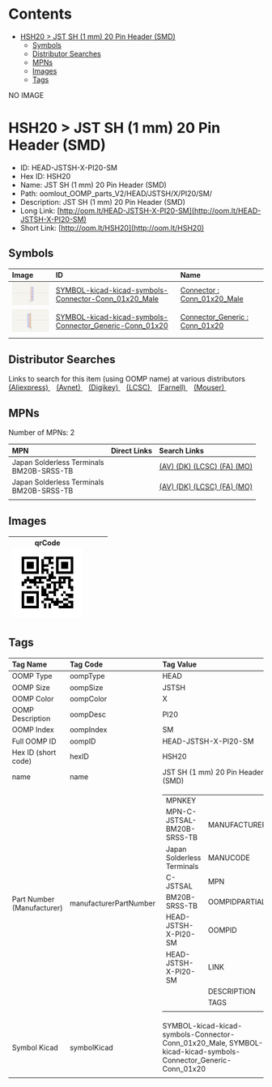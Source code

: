 



Contents
========

* [HSH20 > JST SH (1 mm) 20 Pin Header (SMD)](#hsh20--jst-sh-1-mm-20-pin-header-smd)
	* [Symbols](#symbols)
	* [Distributor Searches](#distributor-searches)
	* [MPNs](#mpns)
	* [Images](#images)
	* [Tags](#tags)
  
NO IMAGE  
# HSH20 > JST SH (1 mm) 20 Pin Header (SMD)

- ID: HEAD-JSTSH-X-PI20-SM
- Hex ID: HSH20
- Name: JST SH (1 mm) 20 Pin Header (SMD)
- Path: oomlout_OOMP_parts_V2/HEAD/JSTSH/X/PI20/SM/
- Description: JST SH (1 mm) 20 Pin Header (SMD)
- Long Link: [http://oom.lt/HEAD-JSTSH-X-PI20-SM](http://oom.lt/HEAD-JSTSH-X-PI20-SM)
- Short Link: [http://oom.lt/HSH20](http://oom.lt/HSH20)

## Symbols
  

|Image|ID|Name|
| :--- | :--- | :--- |
|[![](https://raw.githubusercontent.com/oomlout/oomlout_OOMP_eda_V2/main/SYMBOL/kicad/kicad-symbols/Connector/Conn_01x20_Male/image_140.png)](https://github.com/oomlout/oomlout_OOMP_eda_V2/tree/main/SYMBOL/kicad/kicad-symbols/Connector/Conn_01x20_Male/)|[SYMBOL-kicad-kicad-symbols-Connector-Conn_01x20_Male](https://github.com/oomlout/oomlout_OOMP_eda_V2/tree/main/SYMBOL/kicad/kicad-symbols/Connector/Conn_01x20_Male/)|[Connector : Conn_01x20_Male](https://github.com/oomlout/oomlout_OOMP_eda_V2/tree/main/SYMBOL/kicad/kicad-symbols/Connector/Conn_01x20_Male/)|
|[![](https://raw.githubusercontent.com/oomlout/oomlout_OOMP_eda_V2/main/SYMBOL/kicad/kicad-symbols/Connector_Generic/Conn_01x20/image_140.png)](https://github.com/oomlout/oomlout_OOMP_eda_V2/tree/main/SYMBOL/kicad/kicad-symbols/Connector_Generic/Conn_01x20/)|[SYMBOL-kicad-kicad-symbols-Connector_Generic-Conn_01x20](https://github.com/oomlout/oomlout_OOMP_eda_V2/tree/main/SYMBOL/kicad/kicad-symbols/Connector_Generic/Conn_01x20/)|[Connector_Generic : Conn_01x20](https://github.com/oomlout/oomlout_OOMP_eda_V2/tree/main/SYMBOL/kicad/kicad-symbols/Connector_Generic/Conn_01x20/)|
||||

## Distributor Searches
  
Links to search for this item (using OOMP name) at various distributors  
[(Aliexpress) ](https://www.aliexpress.com/wholesale?SearchText=JST+SH+1+mm+20+Pin+Header+SMD)&nbsp;&nbsp;&nbsp;[(Avnet) ](https://www.avnet.com/shop/us/search/JST+SH+1+mm+20+Pin+Header+SMD)&nbsp;&nbsp;&nbsp;[(Digikey) ](https://www.digikey.co.uk/en/products/result?s=JST+SH+1+mm+20+Pin+Header+SMD)&nbsp;&nbsp;&nbsp;[(LCSC) ](https://www.lcsc.com/search?q=JST+SH+1+mm+20+Pin+Header+SMD)&nbsp;&nbsp;&nbsp;[(Farnell) ](https://uk.farnell.com/search?st=JST+SH+1+mm+20+Pin+Header+SMD)&nbsp;&nbsp;&nbsp;[(Mouser) ](https://www.mouser.com/c/?q=JST+SH+1+mm+20+Pin+Header+SMD)&nbsp;&nbsp;&nbsp;
## MPNs
  
Number of MPNs: 2  

|MPN|Direct Links|Search Links|
| :--- | :--- | :--- |
|Japan Solderless Terminals<br>BM20B-SRSS-TB||[(AV) ](https://www.avnet.com/shop/us/search/BM20B-SRSS-TB)[(DK) ](https://www.digikey.co.uk/products/en?keywords=BM20B-SRSS-TB)[(LCSC) ](https://www.lcsc.com/search?q=BM20B-SRSS-TB)[(FA) ](https://uk.farnell.com/search?st=BM20B-SRSS-TB)[(MO) ](https://www.mouser.com/c/?q=BM20B-SRSS-TB)|
|Japan Solderless Terminals<br>BM20B-SRSS-TB||[(AV) ](https://www.avnet.com/shop/us/search/BM20B-SRSS-TB)[(DK) ](https://www.digikey.co.uk/products/en?keywords=BM20B-SRSS-TB)[(LCSC) ](https://www.lcsc.com/search?q=BM20B-SRSS-TB)[(FA) ](https://uk.farnell.com/search?st=BM20B-SRSS-TB)[(MO) ](https://www.mouser.com/c/?q=BM20B-SRSS-TB)|
||||

## Images
  

|qrCode<br>[![](https://raw.githubusercontent.com/oomlout/oomlout_OOMP_parts_V2/main/HEAD/JSTSH/X/PI20/SM/qrCode_140.png)](https://github.com/oomlout/oomlout_OOMP_parts_V2/tree/main/HEAD/JSTSH/X/PI20/SM/qrCode.png)||||
| :---: | :---: | :---: | :---: |

## Tags
  

|Tag Name|Tag Code|Tag Value|
| :--- | :--- | :--- |
|OOMP Type|oompType|HEAD|
|OOMP Size|oompSize|JSTSH|
|OOMP Color|oompColor|X|
|OOMP Description|oompDesc|PI20|
|OOMP Index|oompIndex|SM|
|Full OOMP ID|oompID|HEAD-JSTSH-X-PI20-SM|
|Hex ID (short code)|hexID|HSH20|
|name|name|JST SH (1 mm) 20 Pin Header (SMD)|
|Part Number (Manufacturer)|manufacturerPartNumber|<table><tr><td>MPNKEY</td></tr><tr><td> MPN-C-JSTSAL-BM20B-SRSS-TB</td><td> MANUFACTURER</td></tr><tr><td> Japan Solderless Terminals</td><td> MANUCODE</td></tr><tr><td> C-JSTSAL</td><td> MPN</td></tr><tr><td> BM20B-SRSS-TB</td><td> OOMPIDPARTIAL</td></tr><tr><td> HEAD-JSTSH-X-PI20-SM</td><td> OOMPID</td></tr><tr><td> HEAD-JSTSH-X-PI20-SM</td><td> LINK</td></tr><tr><td> </td><td> DESCRIPTION</td></tr><tr><td> </td><td> TAGS</td></tr><tr><td> </td></tr></table></td><td> <table><tr><td>MPNKEY</td></tr><tr><td> MPN-C-JSTSAL-BM20B-SRSS-TB</td><td> MANUFACTURER</td></tr><tr><td> Japan Solderless Terminals</td><td> MANUCODE</td></tr><tr><td> C-JSTSAL</td><td> MPN</td></tr><tr><td> BM20B-SRSS-TB</td><td> OOMPIDPARTIAL</td></tr><tr><td> HEAD-JSTSH-X-PI20-SM</td><td> OOMPID</td></tr><tr><td> HEAD-JSTSH-X-PI20-SM</td><td> LINK</td></tr><tr><td> </td><td> DESCRIPTION</td></tr><tr><td> </td><td> TAGS</td></tr><tr><td> </td></tr></table>|
|Symbol Kicad|symbolKicad|SYMBOL-kicad-kicad-symbols-Connector-Conn_01x20_Male, SYMBOL-kicad-kicad-symbols-Connector_Generic-Conn_01x20|
||||
